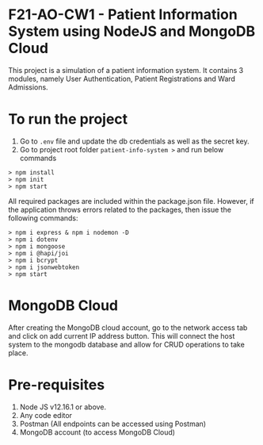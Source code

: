 # F21-AO-CW1 - Patient Information System using NodeJS and MongoDB Cloud

This project is a simulation of a patient information system. It contains 3 modules, namely User Authentication, Patient Registrations and Ward Admissions.

# To run the project

1. Go to `.env` file and update the db credentials as well as the secret key.
2. Go to project root folder `patient-info-system >` and run below commands

```
> npm install
> npm init
> npm start
```

All required packages are included within the package.json file. However, if the application throws errors related to the packages, then issue the following commands:

```
> npm i express & npm i nodemon -D
> npm i dotenv
> npm i mongoose
> npm i @hapi/joi
> npm i bcrypt
> npm i jsonwebtoken
> npm start
```

# MongoDB Cloud

After creating the MongoDB cloud account, go to the network access tab and click on add current IP address button. This will connect the host system to the mongodb database and allow for CRUD operations to take place.

# Pre-requisites

1. Node JS v12.16.1 or above.
2. Any code editor
3. Postman (All endpoints can be accessed using Postman)
4. MongoDB account (to access MongoDB Cloud)

